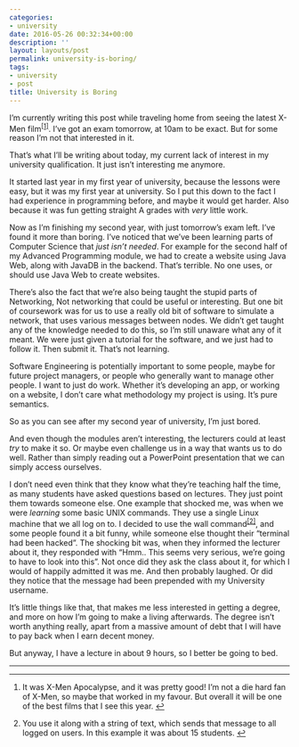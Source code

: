 ```yaml
---
categories:
- university
date: 2016-05-26 00:32:34+00:00
description: ''
layout: layouts/post
permalink: university-is-boring/
tags:
- university
- post
title: University is Boring
---
```


<div class="kg-card-markdown">
<p>I&#8217;m currently writing this post while traveling home from seeing the latest X-Men film<sup class="footnote-ref"><a href="#fn1" id="fnref1">[1]</a></sup>. I&#8217;ve got an exam tomorrow, at 10am to be exact. But for some reason I&#8217;m not that interested in it.</p>
<p>That&#8217;s what I&#8217;ll be writing about today, my current lack of interest in my university qualification. It just isn&#8217;t interesting me anymore.</p>
<p>It started last year in my first year of university, because the lessons were easy, but it was my first year at university. So I put this down to the fact I had experience in programming before, and maybe it would get harder. Also because it was fun getting straight A grades with <em>very</em> little work.</p>
<p>Now as I&#8217;m finishing my second year, with just tomorrow&#8217;s exam left. I&#8217;ve found it more than boring. I&#8217;ve noticed that we&#8217;ve been learning parts of Computer Science that <em>just isn&#8217;t needed</em>. For example for the second half of my Advanced Programming module, we had to create a website using Java Web, along with JavaDB in the backend. That&#8217;s terrible. No one uses, or should use Java Web to create websites.</p>
<p>There&#8217;s also the fact that we&#8217;re also being taught the stupid parts of Networking, Not networking that could be useful or interesting. But one bit of coursework was for us to use a really old bit of software to simulate a network, that uses various messages between nodes. We didn&#8217;t get taught any of the knowledge needed to do this, so I&#8217;m still unaware what any of it meant. We were just given a tutorial for the software, and we just had to follow it. Then submit it. That&#8217;s not learning.</p>
<p>Software Engineering is potentially important to some people, maybe for future project managers, or people who generally want to manage other people. I want to just do work. Whether it&#8217;s developing an app, or working on a website, I don&#8217;t care what methodology my project is using. It&#8217;s pure semantics.</p>
<p>So as you can see after my second year of university, I&#8217;m just bored.</p>
<p>And even though the modules aren&#8217;t interesting, the lecturers could at least <em>try</em> to make it so. Or maybe even challenge us in a way that wants us to do well. Rather than simply reading out a PowerPoint presentation that we can simply access ourselves.</p>
<p>I don&#8217;t need even think that they know what they&#8217;re teaching half the time, as many students have asked questions based on lectures. They just point them towards someone else. One example that shocked me, was when we were <em>learning</em> some basic UNIX commands. They use a single Linux machine that we all log on to. I decided to use the wall command<sup class="footnote-ref"><a href="#fn2" id="fnref2">[2]</a></sup>, and some people found it a bit funny, while someone else thought their “terminal had been hacked”. The shocking bit was, when they informed the lecturer about it, they responded with “Hmm.. This seems very serious, we&#8217;re going to have to look into this”. Not once did they ask the class about it, for which I would of happily admitted it was me. And then probably laughed. Or did they notice that the message had been prepended with my University username.</p>
<p>It&#8217;s little things like that, that makes me less interested in getting a degree, and more on how I&#8217;m going to make a living afterwards. The degree isn&#8217;t worth anything really, apart from a massive amount of debt that I will have to pay back when I earn decent money.</p>
<p>But anyway, I have a lecture in about 9 hours, so I better be going to bed.</p>
<hr />
<hr class="footnotes-sep">
<section class="footnotes">
<ol class="footnotes-list">
<li id="fn1" class="footnote-item">
<p>It was X-Men Apocalypse, and it was pretty good! I&#8217;m not a die hard fan of X-Men, so maybe that worked in my favour. But overall it will be one of the best films that I see this year. <a href="#fnref1" class="footnote-backref">↩︎</a></p>
</li>
<li id="fn2" class="footnote-item">
<p>You use it along with a string of text, which sends that message to all logged on users. In this example it was about 15 students. <a href="#fnref2" class="footnote-backref">↩︎</a></p>
</li>
</ol>
</section>
</div>
